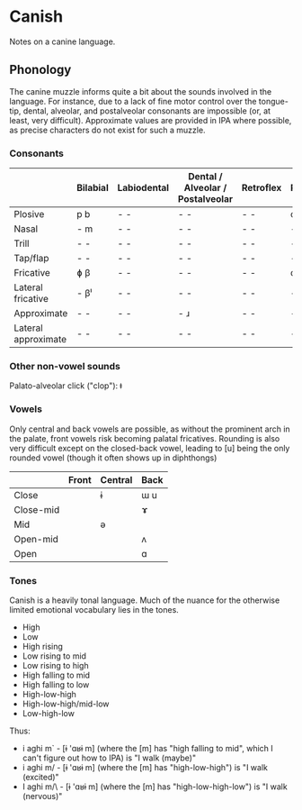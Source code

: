 # Canish

Notes on a canine language.

## Phonology

The canine muzzle informs quite a bit about the sounds involved in the language. For instance, due to a lack of fine motor control over the tongue-tip, dental, alveolar, and postalveolar consonants are impossible (or, at least, very difficult). Approximate values are provided in IPA where possible, as precise characters do not exist for such a muzzle.

### Consonants

&nbsp; | Bilabial | Labiodental | Dental / Alveolar / Postalveolar | Retroflex | Palatal | Velar | Uvular | Pharyngial | Glottal | Epiglotal
---|---|---|---|---|---|---|---|---|---|---
Plosive | p b | - - | - - | - - | c ɟ | - - | q ɢ | - - | ʔ - | ʡ -  
Nasal | - m | - - | - - | - - | - ɲ | - - | - ɴ | - - | - - | - -  
Trill | - - | - - | - - | - - | - - | - - | - - | - - | - - | - -
Tap/flap | - - | - - | - - | - - | - - | - - | - - | - - | - - | - -  
Fricative | ɸ β | - - | - - | - - | ç ʝ | - - | χ ʁ | - - | - - | ʜ ʢ  
Lateral fricative | - βˡ | - - | - - | - - | - - | - - | - - | - - | - - | - -  
Approximate | - - | - - | - ɹ | - - | - - | ʍ w | - - | - - | - - | - -  
Lateral approximate | - - | - - | - - | - - | - ʎ | - - | - - | - - | - - | - -

### Other non-vowel sounds

Palato-alveolar click ("clop"): ǂ

### Vowels

Only central and back vowels are possible, as without the prominent arch in the palate, front vowels risk becoming palatal fricatives. Rounding is also very difficult except on the closed-back vowel, leading to \[u\] being the only rounded vowel (though it often shows up in diphthongs)

&nbsp; | Front | Central | Back
---|---|---|---
Close |   | ɨ | ɯ u
Close-mid |   |   | ɤ
Mid |   | ə |  
Open-mid |   |   | ʌ
Open |  |   | ɑ

### Tones

Canish is a heavily tonal language. Much of the nuance for the otherwise limited emotional vocabulary lies in the tones.

* High
* Low
* High rising
* Low rising to mid
* Low rising to high
* High falling to mid
* High falling to low
* High-low-high
* High-low-high/mid-low
* Low-high-low

Thus:

* i aghi m\` -  \[ɨ 'ɑʁɨ m\] (where the \[m\] has "high falling to mid", which I can't figure out how to IPA) is "I walk (maybe)"
* i aghi m\/ - \[ɨ 'ɑʁɨ m\] (where the \[m\] has "high-low-high") is "I walk (excited)"
* I aghi m\/\ - \[ɨ 'ɑʁɨ m\] (where the \[m\] has "high-low-high-low") is "I walk (nervous)"
